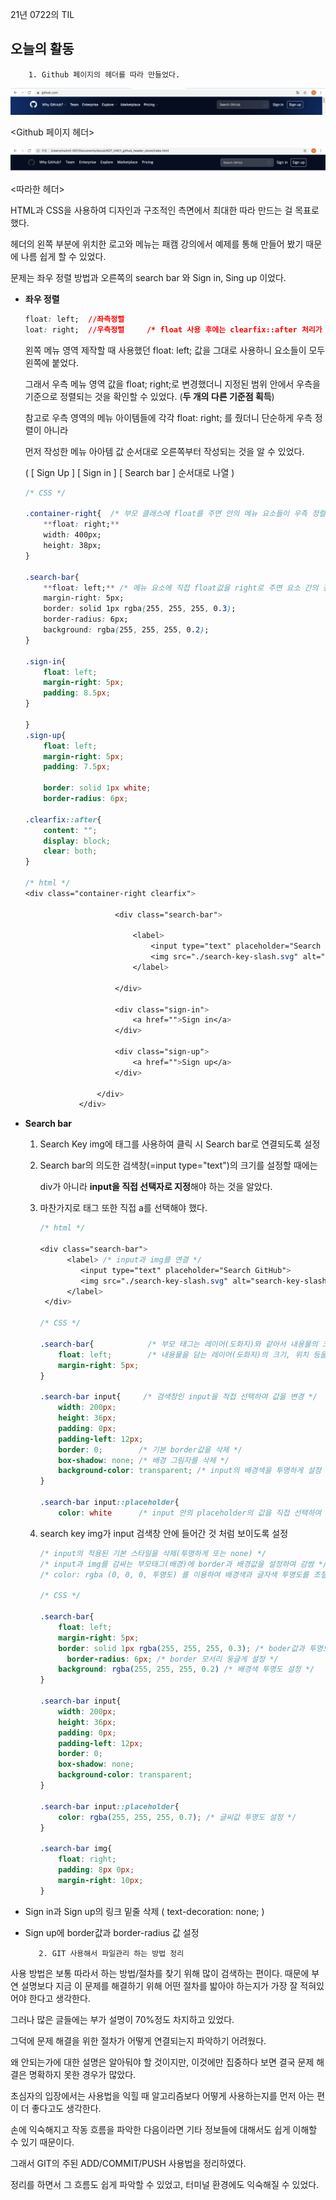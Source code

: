 21년 0722의 TIL
## 오늘의 활동

        1. Github 페이지의 헤더를 따라 만들었다.

![github_header](../github_header.png)

<Github 페이지 헤더>

![made_header](../made_header.png)

<따라한 헤더>

HTML과 CSS을 사용하여 디자인과 구조적인 측면에서 최대한 따라 만드는 걸 목표로 했다.

헤더의 왼쪽 부분에 위치한 로고와 메뉴는 패캠 강의에서 예제를 통해 만들어 봤기 때문에 나름 쉽게 할 수 있었다.

문제는 좌우 정렬 방법과 오른쪽의 search bar 와 Sign in, Sing up 이었다.

- **좌우 정렬**

    ```css
    float: left;  //좌측정렬
    loat: right;  //우측정렬     /* float 사용 후에는 clearfix::after 처리가 필수 */
    ```

    왼쪽 메뉴 영역 제작할 때 사용했던 float: left; 값을 그대로 사용하니 요소들이 모두 왼쪽에 붙었다.

    그래서 우측 메뉴 영역 값을 float; right;로 변경했더니 지정된 범위 안에서 우측을 기준으로 정렬되는 것을 확인할 수 있었다. (**두 개의 다른 기준점 획득**)

    참고로 우측 영역의 메뉴 아이템들에 각각 float: right; 를 줬더니 단순하게 우측 정렬이 아니라

    먼저 작성한 메뉴 아아템 값 순서대로 오른쪽부터 작성되는 것을 알 수 있었다.

    ( [ Sign Up ] [ Sign in ] [ Search bar ] 순서대로 나열 )

    ```css
    /* CSS */

    .container-right{  /* 부모 클래스에 float를 주면 안의 메뉴 요소들이 우측 정렬된다*/
        **float: right;**
        width: 400px;
        height: 38px;
    }

    .search-bar{
        **float: left;** /* 메뉴 요소에 직접 float값을 right로 주면 요소 간의 정렬 순서가 변경 */
        margin-right: 5px;
        border: solid 1px rgba(255, 255, 255, 0.3);
    	border-radius: 6px;
        background: rgba(255, 255, 255, 0.2);
    }

    .sign-in{
        float: left;
        margin-right: 5px;
        padding: 8.5px;
    }

    }
    .sign-up{
        float: left;
        margin-right: 5px;
        padding: 7.5px;

        border: solid 1px white;
    	border-radius: 6px;

    .clearfix::after{
        content: "";
        display: block;
        clear: both;
    }

    /* html */
    <div class="container-right clearfix">

                        <div class="search-bar">
                            
                            <label>
                                <input type="text" placeholder="Search GitHub">
                                <img src="./search-key-slash.svg" alt="search-key-slash">
                            </label>
                            
                        </div>
                        
                        <div class="sign-in">
                            <a href="">Sign in</a>
                        </div>
                        
                        <div class="sign-up">
                            <a href="">Sign up</a>
                        </div>
                        
                    </div>
                </div>
    ```

- **Search bar**
    1. Search Key img에 <label> 태그를 사용하여 클릭 시 Search bar로 연결되도록 설정
    2. Search bar의 의도한 검색창(=input type="text")의 크기를 설정할 때에는

        div가 아니라 **input을 직접 선택자로 지정**해야 하는 것을 알았다.

    3. 마찬가지로 <a> 태그 또한 직접 a를 선택해야 했다.

        ```css
        /* html */

        <div class="search-bar">                    
              <label> /* input과 img를 연결 */
                 <input type="text" placeholder="Search GitHub">
                 <img src="./search-key-slash.svg" alt="search-key-slash">
              </label>                        
         </div>

        /* CSS */

        .search-bar{            /* 부모 태그는 레이어(도화지)와 같아서 내용물의 크기를 설정 X */
            float: left;        /* 내용물을 담는 레이어(도화지)의 크기, 위치 등을 담당*/
            margin-right: 5px;
        }

        .search-bar input{     /* 검색창인 input을 직접 선택하여 값을 변경 */
            width: 200px;
            height: 36px;
            padding: 0px;
            padding-left: 12px;
            border: 0;        /* 기본 border값을 삭제 */
            box-shadow: none; /* 배경 그림자를 삭제 */
            background-color: transparent; /* input의 배경색을 투명하게 설정 */
        }

        .search-bar input::placeholder{
            color: white      /* input 안의 placeholder의 값을 직접 선택하여 변경 */
        ```

    1. search key img가 input 검색창 안에 들어간 것 처럼 보이도록 설정

        ```css
        /* input의 적용된 기본 스타일을 삭제(투명하게 또는 none) */
        /* input과 img를 감싸는 부모태그(배경)에 border과 배경값을 설정하여 감쌈 */
        /* color: rgba (0, 0, 0, 투명도) 를 이용하여 배경색과 글자색 투명도를 조절 */

        /* CSS */

        .search-bar{
            float: left;
            margin-right: 5px;
            border: solid 1px rgba(255, 255, 255, 0.3); /* boder값과 투명도 조절 */
        	  border-radius: 6px; /* border 모서리 둥글게 설정 */
            background: rgba(255, 255, 255, 0.2) /* 배경색 투명도 설정 */
        }

        .search-bar input{
            width: 200px;
            height: 36px;
            padding: 0px;
            padding-left: 12px;
            border: 0;
            box-shadow: none;
            background-color: transparent;
        }

        .search-bar input::placeholder{
            color: rgba(255, 255, 255, 0.7); /* 글씨값 투명도 설정 */
        }

        .search-bar img{
            float: right;
            padding: 8px 0px;
            margin-right: 10px;
        }
        ```

- Sign in과 Sign up의 링크 밑줄 삭제 ( text-decoration: none; )
- Sign up에 border값과 border-radius 값 설정

         2. GIT 사용해서 파일관리 하는 방법 정리

사용 방법은 보통 따라서 하는 방법/절차를 찾기 위해 많이 검색하는 편이다. 때문에 부연 설명보다 지금 이 문제를 해결하기 위해 어떤 절차를 밟아야 하는지가 가장 잘 적혀있어야 한다고 생각한다.

그러나 많은 글들에는 부가 설명이 70%정도 차지하고 있었다.

그덕에 문제 해결을 위한 절차가 어떻게 연결되는지 파악하기 어려웠다.

왜 안되는가에 대한 설명은 알아둬야 할 것이지만, 이것에만 집중하다 보면 결국 문제 해결은 명확하지 못한 경우가 많았다.

초심자의 입장에서는 사용법을 익힐 때 알고리즘보다 어떻게 사용하는지를 먼저 아는 편이 더 좋다고도 생각한다.

손에 익숙해지고 작동 흐름을 파악한 다음이라면 기타 정보들에 대해서도 쉽게 이해할 수 있기 때문이다.

그래서 GIT의 주된 ADD/COMMIT/PUSH 사용법을 정리하였다.

정리를 하면서 그 흐름도 쉽게 파악할 수 있었고, 터미널 환경에도 익숙해질 수 있었다.